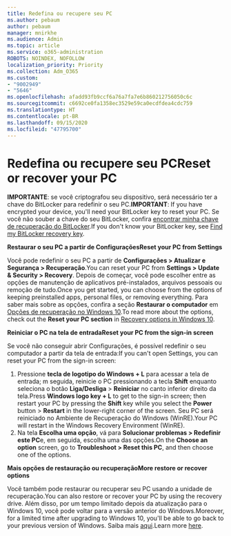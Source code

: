```yaml
---
title: Redefina ou recupere seu PC
ms.author: pebaum
author: pebaum
manager: mnirkhe
ms.audience: Admin
ms.topic: article
ms.service: o365-administration
ROBOTS: NOINDEX, NOFOLLOW
localization_priority: Priority
ms.collection: Adm_O365
ms.custom:
- "9002949"
- "5646"
ms.openlocfilehash: afadd93fb9ccf6a76a7fa7e6b860212756050c6c
ms.sourcegitcommit: c6692ce0fa1358ec3529e59ca0ecdfdea4cdc759
ms.translationtype: HT
ms.contentlocale: pt-BR
ms.lasthandoff: 09/15/2020
ms.locfileid: "47795700"
---
```

# <a name="reset-or-recover-your-pc"></a><span data-ttu-id="315b1-102">Redefina ou recupere seu PC</span><span class="sxs-lookup"><span data-stu-id="315b1-102">Reset or recover your PC</span></span>

<span data-ttu-id="315b1-103">**IMPORTANTE**: se você criptografou seu dispositivo, será necessário ter a chave do BitLocker para redefinir o seu PC.</span><span class="sxs-lookup"><span data-stu-id="315b1-103">**IMPORTANT**: If you have encrypted your device, you'll need your BitLocker key to reset your PC.</span></span> <span data-ttu-id="315b1-104">Se você não souber a chave do seu BitLocker, confira [encontrar minha chave de recuperação do BitLocker](https://support.microsoft.com/help/4026181/windows-10-find-my-bitlocker-recovery-key).</span><span class="sxs-lookup"><span data-stu-id="315b1-104">If you don't know your BitLocker key, see [Find my BitLocker recovery key](https://support.microsoft.com/help/4026181/windows-10-find-my-bitlocker-recovery-key).</span></span>

<span data-ttu-id="315b1-105">**Restaurar o seu PC a partir de Configurações**</span><span class="sxs-lookup"><span data-stu-id="315b1-105">**Reset your PC from Settings**</span></span>

<span data-ttu-id="315b1-106">Você pode redefinir o seu PC a partir de **Configurações > Atualizar e Segurança > Recuperação**.</span><span class="sxs-lookup"><span data-stu-id="315b1-106">You can reset your PC from **Settings > Update & Security > Recovery**.</span></span> <span data-ttu-id="315b1-107">Depois de começar, você pode escolher entre as opções de manutenção de aplicativos pré-instalados, arquivos pessoais ou remoção de tudo.</span><span class="sxs-lookup"><span data-stu-id="315b1-107">Once you get started, you can choose from the options of keeping preinstalled apps, personal files, or removing everything.</span></span> <span data-ttu-id="315b1-108">Para saber mais sobre as opções, confira a seção **Restaurar o computador** em [Opções de recuperação no Windows 10](https://support.microsoft.com/help/12415/windows-10-recovery-options).</span><span class="sxs-lookup"><span data-stu-id="315b1-108">To read more about the options, check out the **Reset your PC section** in [Recovery options in Windows 10](https://support.microsoft.com/help/12415/windows-10-recovery-options).</span></span>

<span data-ttu-id="315b1-109">**Reiniciar o PC na tela de entrada**</span><span class="sxs-lookup"><span data-stu-id="315b1-109">**Reset your PC from the sign-in screen**</span></span>

<span data-ttu-id="315b1-110">Se você não conseguir abrir Configurações, é possível redefinir o seu computador a partir da tela de entrada:</span><span class="sxs-lookup"><span data-stu-id="315b1-110">If you can't open Settings, you can reset your PC from the sign-in screen:</span></span>

1. <span data-ttu-id="315b1-111">Pressione **tecla de logotipo do Windows + L** para acessar a tela de entrada; m seguida, reinicie o PC pressionando a tecla **Shift** enquanto seleciona o botão **Liga/Desliga** > **Reiniciar** no canto inferior direito da tela.</span><span class="sxs-lookup"><span data-stu-id="315b1-111">Press **Windows logo key + L** to get to the sign-in screen; then restart your PC by pressing the **Shift** key while you select the **Power** button > **Restart** in the lower-right corner of the screen.</span></span> <span data-ttu-id="315b1-112">Seu PC será reiniciado no Ambiente de Recuperação do Windows (WinRE).</span><span class="sxs-lookup"><span data-stu-id="315b1-112">Your PC will restart in the Windows Recovery Environment (WinRE).</span></span>
2. <span data-ttu-id="315b1-113">Na tela **Escolha uma opção**, vá para **Solucionar problemas > Redefinir este PC**e, em seguida, escolha uma das opções.</span><span class="sxs-lookup"><span data-stu-id="315b1-113">On the **Choose an option** screen, go to **Troubleshoot > Reset this PC**, and then choose one of the options.</span></span>

<span data-ttu-id="315b1-114">**Mais opções de restauração ou recuperação**</span><span class="sxs-lookup"><span data-stu-id="315b1-114">**More restore or recover options**</span></span>

<span data-ttu-id="315b1-115">Você também pode restaurar ou recuperar seu PC usando a unidade de recuperação.</span><span class="sxs-lookup"><span data-stu-id="315b1-115">You can also restore or recover your PC by using the recovery drive.</span></span> <span data-ttu-id="315b1-116">Além disso, por um tempo limitado depois da atualização para o Windows 10, você pode voltar para a versão anterior do Windows.</span><span class="sxs-lookup"><span data-stu-id="315b1-116">Moreover, for a limited time after upgrading to Windows 10, you'll be able to go back to your previous version of Windows.</span></span> <span data-ttu-id="315b1-117">Saiba mais [aqui](https://support.microsoft.com/help/12415/windows-10-recovery-options).</span><span class="sxs-lookup"><span data-stu-id="315b1-117">Learn more [here](https://support.microsoft.com/help/12415/windows-10-recovery-options).</span></span>
